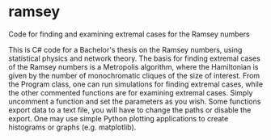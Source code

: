 # ramsey
Code for finding and examining extremal cases for the Ramsey numbers

This is C# code for a Bachelor's thesis on the Ramsey numbers, using statistical physics and network theory. The basis for finding extremal cases of the Ramsey numbers is
a Metropolis algorithm, where the Hamiltonian is given by the number of monochromatic cliques of the size of interest.
From the Program class, one can run simulations for finding extremal cases, while the other commented functions are for examining extremal cases. Simply
uncomment a function and set the parameters as you wish. Some functions export data to a text file, you will have to change the paths or disable the
export. One may use simple Python plotting applications to create histograms or graphs (e.g. matplotlib).
